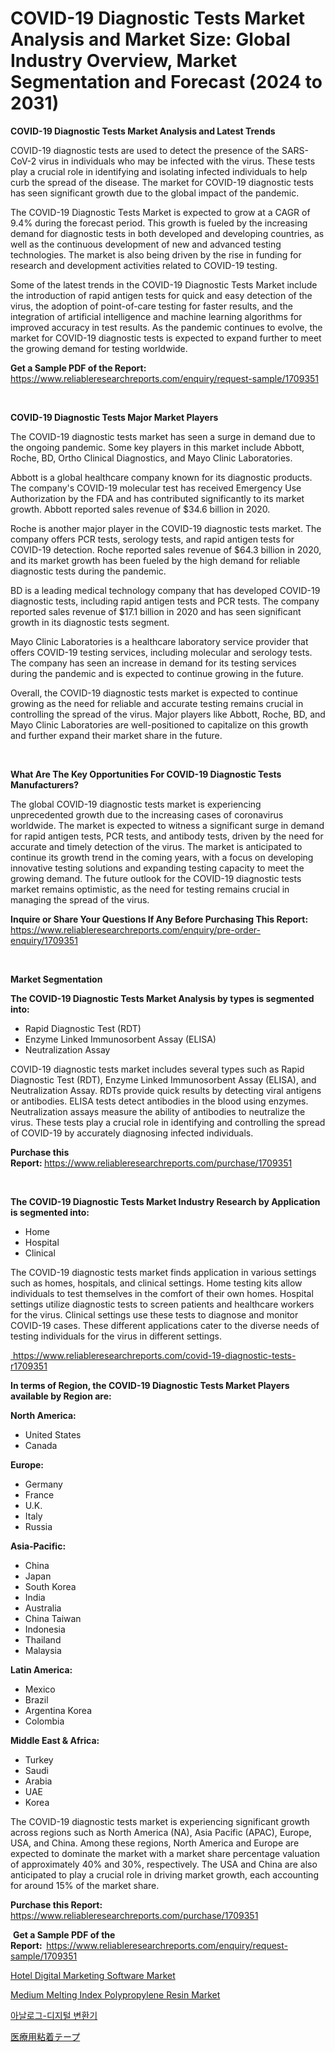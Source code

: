 <p><h1>COVID-19 Diagnostic Tests Market Analysis and Market Size: Global Industry Overview, Market Segmentation and Forecast (2024 to 2031)</h1></p><p><strong>COVID-19 Diagnostic Tests Market Analysis and Latest Trends</strong></p>
<p><p>COVID-19 diagnostic tests are used to detect the presence of the SARS-CoV-2 virus in individuals who may be infected with the virus. These tests play a crucial role in identifying and isolating infected individuals to help curb the spread of the disease. The market for COVID-19 diagnostic tests has seen significant growth due to the global impact of the pandemic.</p><p>The COVID-19 Diagnostic Tests Market is expected to grow at a CAGR of 9.4% during the forecast period. This growth is fueled by the increasing demand for diagnostic tests in both developed and developing countries, as well as the continuous development of new and advanced testing technologies. The market is also being driven by the rise in funding for research and development activities related to COVID-19 testing.</p><p>Some of the latest trends in the COVID-19 Diagnostic Tests Market include the introduction of rapid antigen tests for quick and easy detection of the virus, the adoption of point-of-care testing for faster results, and the integration of artificial intelligence and machine learning algorithms for improved accuracy in test results. As the pandemic continues to evolve, the market for COVID-19 diagnostic tests is expected to expand further to meet the growing demand for testing worldwide.</p></p>
<p><strong>Get a Sample PDF of the Report:&nbsp;</strong> <a href="https://www.reliableresearchreports.com/enquiry/request-sample/1709351">https://www.reliableresearchreports.com/enquiry/request-sample/1709351</a></p>
<p>&nbsp;</p>
<p><strong>COVID-19 Diagnostic Tests Major Market Players</strong></p>
<p><p>The COVID-19 diagnostic tests market has seen a surge in demand due to the ongoing pandemic. Some key players in this market include Abbott, Roche, BD, Ortho Clinical Diagnostics, and Mayo Clinic Laboratories.</p><p>Abbott is a global healthcare company known for its diagnostic products. The company's COVID-19 molecular test has received Emergency Use Authorization by the FDA and has contributed significantly to its market growth. Abbott reported sales revenue of $34.6 billion in 2020.</p><p>Roche is another major player in the COVID-19 diagnostic tests market. The company offers PCR tests, serology tests, and rapid antigen tests for COVID-19 detection. Roche reported sales revenue of $64.3 billion in 2020, and its market growth has been fueled by the high demand for reliable diagnostic tests during the pandemic.</p><p>BD is a leading medical technology company that has developed COVID-19 diagnostic tests, including rapid antigen tests and PCR tests. The company reported sales revenue of $17.1 billion in 2020 and has seen significant growth in its diagnostic tests segment.</p><p>Mayo Clinic Laboratories is a healthcare laboratory service provider that offers COVID-19 testing services, including molecular and serology tests. The company has seen an increase in demand for its testing services during the pandemic and is expected to continue growing in the future.</p><p>Overall, the COVID-19 diagnostic tests market is expected to continue growing as the need for reliable and accurate testing remains crucial in controlling the spread of the virus. Major players like Abbott, Roche, BD, and Mayo Clinic Laboratories are well-positioned to capitalize on this growth and further expand their market share in the future.</p></p>
<p>&nbsp;</p>
<p><strong>What Are The Key Opportunities For COVID-19 Diagnostic Tests Manufacturers?</strong></p>
<p><p>The global COVID-19 diagnostic tests market is experiencing unprecedented growth due to the increasing cases of coronavirus worldwide. The market is expected to witness a significant surge in demand for rapid antigen tests, PCR tests, and antibody tests, driven by the need for accurate and timely detection of the virus. The market is anticipated to continue its growth trend in the coming years, with a focus on developing innovative testing solutions and expanding testing capacity to meet the growing demand. The future outlook for the COVID-19 diagnostic tests market remains optimistic, as the need for testing remains crucial in managing the spread of the virus.</p></p>
<p><strong>Inquire or Share Your Questions If Any Before Purchasing This Report:</strong> <a href="https://www.reliableresearchreports.com/enquiry/pre-order-enquiry/1709351">https://www.reliableresearchreports.com/enquiry/pre-order-enquiry/1709351</a></p>
<p>&nbsp;</p>
<p><strong>Market Segmentation</strong></p>
<p><strong>The COVID-19 Diagnostic Tests Market Analysis by types is segmented into:</strong></p>
<p><ul><li>Rapid Diagnostic Test (RDT)</li><li>Enzyme Linked Immunosorbent Assay (ELISA)</li><li>Neutralization Assay</li></ul></p>
<p><p>COVID-19 diagnostic tests market includes several types such as Rapid Diagnostic Test (RDT), Enzyme Linked Immunosorbent Assay (ELISA), and Neutralization Assay. RDTs provide quick results by detecting viral antigens or antibodies. ELISA tests detect antibodies in the blood using enzymes. Neutralization assays measure the ability of antibodies to neutralize the virus. These tests play a crucial role in identifying and controlling the spread of COVID-19 by accurately diagnosing infected individuals.</p></p>
<p><strong>Purchase this Report:&nbsp;</strong><a href="https://www.reliableresearchreports.com/purchase/1709351">https://www.reliableresearchreports.com/purchase/1709351</a></p>
<p>&nbsp;</p>
<p><strong>The COVID-19 Diagnostic Tests Market Industry Research by Application is segmented into:</strong></p>
<p><ul><li>Home</li><li>Hospital</li><li>Clinical</li></ul></p>
<p><p>The COVID-19 diagnostic tests market finds application in various settings such as homes, hospitals, and clinical settings. Home testing kits allow individuals to test themselves in the comfort of their own homes. Hospital settings utilize diagnostic tests to screen patients and healthcare workers for the virus. Clinical settings use these tests to diagnose and monitor COVID-19 cases. These different applications cater to the diverse needs of testing individuals for the virus in different settings.</p></p>
<p><a href="https://www.reliableresearchreports.com/covid-19-diagnostic-tests-r1709351">&nbsp;https://www.reliableresearchreports.com/covid-19-diagnostic-tests-r1709351</a></p>
<p><strong>In terms of Region, the COVID-19 Diagnostic Tests Market Players available by Region are:</strong></p>
<p>
    <p> <strong> North America: </strong>
        <ul>
            <li>United States</li>
            <li>Canada</li>
        </ul>
        </p> 
    <p> <strong> Europe: </strong>
        <ul>
            <li>Germany</li>
            <li>France</li>
            <li>U.K.</li>
            <li>Italy</li>
            <li>Russia</li>
        </ul>
        </p> 
    <p> <strong> Asia-Pacific: </strong>
        <ul>
            <li>China</li>
            <li>Japan</li>
            <li>South Korea</li>
            <li>India</li>
            <li>Australia</li>
            <li>China Taiwan</li>
            <li>Indonesia</li>
            <li>Thailand</li>
            <li>Malaysia</li>
        </ul>
        </p> 
    <p> <strong> Latin America: </strong>
        <ul>
            <li>Mexico</li>
            <li>Brazil</li>
            <li>Argentina Korea</li>
            <li>Colombia</li>
        </ul>
        </p> 
    <p> <strong> Middle East & Africa: </strong>
        <ul>
            <li>Turkey</li>
            <li>Saudi</li>
            <li>Arabia</li>
            <li>UAE</li>
            <li>Korea</li>
        </ul>
    </p>
    </p>
<p><p>The COVID-19 diagnostic tests market is experiencing significant growth across regions such as North America (NA), Asia Pacific (APAC), Europe, USA, and China. Among these regions, North America and Europe are expected to dominate the market with a market share percentage valuation of approximately 40% and 30%, respectively. The USA and China are also anticipated to play a crucial role in driving market growth, each accounting for around 15% of the market share.</p></p>
<p><strong>Purchase this Report: </strong><a href="https://www.reliableresearchreports.com/purchase/1709351">https://www.reliableresearchreports.com/purchase/1709351</a></p>
<p>&nbsp;<strong>Get a Sample PDF of the Report:&nbsp;&nbsp;</strong><a href="https://www.reliableresearchreports.com/enquiry/request-sample/1709351">https://www.reliableresearchreports.com/enquiry/request-sample/1709351</a></p>
<p><strong></strong></p>
<p><p><a href="https://issuu.com/reportprime-2/docs/hotel-digital-marketing-software-market-size-2030.">Hotel Digital Marketing Software Market</a></p><p><a href="https://github.com/exodusallen/Market-Research-Report-List-1/blob/main/medium-melting-index-polypropylene-resin-market.md">Medium Melting Index Polypropylene Resin Market</a></p><p><a href="https://github.com/mpodehpw07370073/Market-Research-Report-List-3/blob/main/3493065193931.md">아날로그-디지털 변환기</a></p><p><a href="https://github.com/nxboeu02965442/Market-Research-Report-List-3/blob/main/9688176184857.md">医療用粘着テープ</a></p></p>
